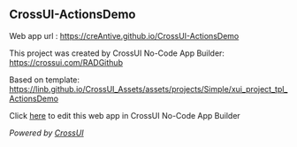## CrossUI-ActionsDemo
Web app url : https://creAntive.github.io/CrossUI-ActionsDemo

This project was created by CrossUI No-Code App Builder: https://crossui.com/RADGithub

Based on template: https://linb.github.io/CrossUI_Assets/assets/projects/Simple/xui_project_tpl_ActionsDemo

Click [here](https://crossui.com/RADGithub/#!from=github&owner=creAntive&repo=CrossUI-ActionsDemo) to edit this web app in CrossUI No-Code App Builder

<i>Powered by [CrossUI](https://crossui.com)</i>

